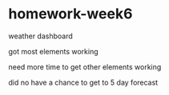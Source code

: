 # homework-week6

weather dashboard

got most elements working

need more time to get other elements working

did no have a chance to get to 5 day forecast